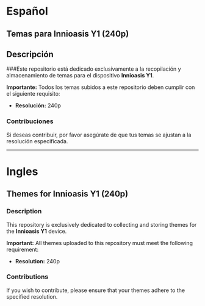 # Español

## Temas para Innioasis Y1 (240p)

## Descripción

###Este repositorio está dedicado exclusivamente a la recopilación y almacenamiento de temas para el dispositivo **Innioasis Y1**.

**Importante:** Todos los temas subidos a este repositorio deben cumplir con el siguiente requisito:
* **Resolución:** 240p

### Contribuciones

Si deseas contribuir, por favor asegúrate de que tus temas se ajustan a la resolución especificada.

---
# Ingles
## Themes for Innioasis Y1 (240p)

### Description

This repository is exclusively dedicated to collecting and storing themes for the **Innioasis Y1** device.

**Important:** All themes uploaded to this repository must meet the following requirement:
* **Resolution:** 240p

### Contributions

If you wish to contribute, please ensure that your themes adhere to the specified resolution.
